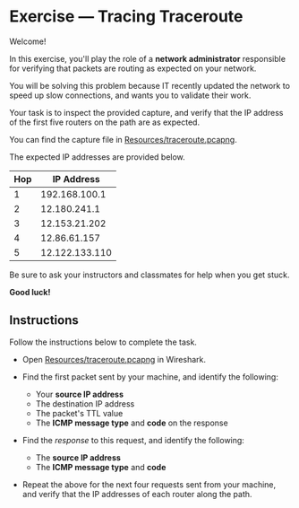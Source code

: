# Exercise — Tracing Traceroute

Welcome!

In this exercise, you'll play the role of a **network administrator** responsible for verifying that packets are routing as expected on your network.

You will be solving this problem because IT recently updated the network to speed up slow connections, and wants you to validate their work.

Your task is to inspect the provided capture, and verify that the IP address of the first five routers on the path are as expected.

You can find the capture file in [Resources/traceroute.pcapng](Resources/traceroute.pcapng).

The expected IP addresses are provided below.

| **Hop** | **IP Address** |
|---------|----------------|
| 1       | 192.168.100.1  |
| 2       | 12.180.241.1   |
| 3       | 12.153.21.202  |
| 4       | 12.86.61.157   |
| 5       | 12.122.133.110 |

Be sure to ask your instructors and classmates for help when you get stuck.

**Good luck!**

## Instructions
Follow the instructions below to complete the task.
- Open [Resources/traceroute.pcapng](Resources/traceroute.pcapng) in Wireshark.

- Find the first packet sent by your machine, and identify the following:
  - Your **source IP address**
  - The destination IP address
  - The packet's TTL value
  - The **ICMP message type** and **code** on the response

- Find the _response_ to this request, and identify the following:
  - The **source IP address**
  - The **ICMP message type** and **code**


- Repeat the above for the next four requests sent from your machine, and verify that the IP addresses of each router along the path.
